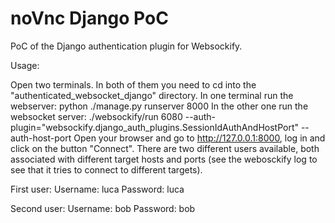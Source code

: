 # noVnc Django PoC
PoC of the Django authentication plugin for Websockify.

Usage:  

Open two terminals. In both of them you need to cd into the "authenticated_websocket_django" directory. 
In one terminal run the webserver: python ./manage.py runserver 8000
In the other one run the websocket server: ./websockify/run 6080 --auth-plugin="websockify.django_auth_plugins.SessionIdAuthAndHostPort" --auth-host-port
Open your browser and go to http://127.0.0.1:8000, log in and click on the button "Connect". 
There are two different users available, both associated with different target hosts and ports (see the webosckify log to see that it tries to connect to different targets).

First user:
Username: luca
Password: luca

Second user:
Username: bob
Password: bob


